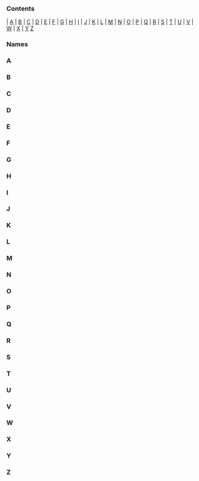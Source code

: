
### **Contents**

| [A](#a) | [B](#b) | [C](#c) | [D](#d) | [E](#e)
| [F](#f) | [G](#g) | [H](#h) | [I](#i) | [J](#j) 
| [K](#k) | [L](#l) | [M](#m) | [N](#n) | [O](#o) 
| [P](#p) | [Q](#q) | [R](#r) | [S](#s) | [T](#t) 
| [U](#u) | [V](#v) | [W](#w) | [X](#x) | [Y](#y) 
[Z](#z) 

### **Names**

### **A**

### **B**

### **C**

### **D**

### **E**

### **F**

### **G**

### **H**

### **I**

### **J**

### **K**

### **L**

### **M**

### **N**

### **O**

### **P**

### **Q**

### **R**

### **S**

### **T**

### **U**

### **V**

### **W**

### **X**

### **Y**

### **Z**